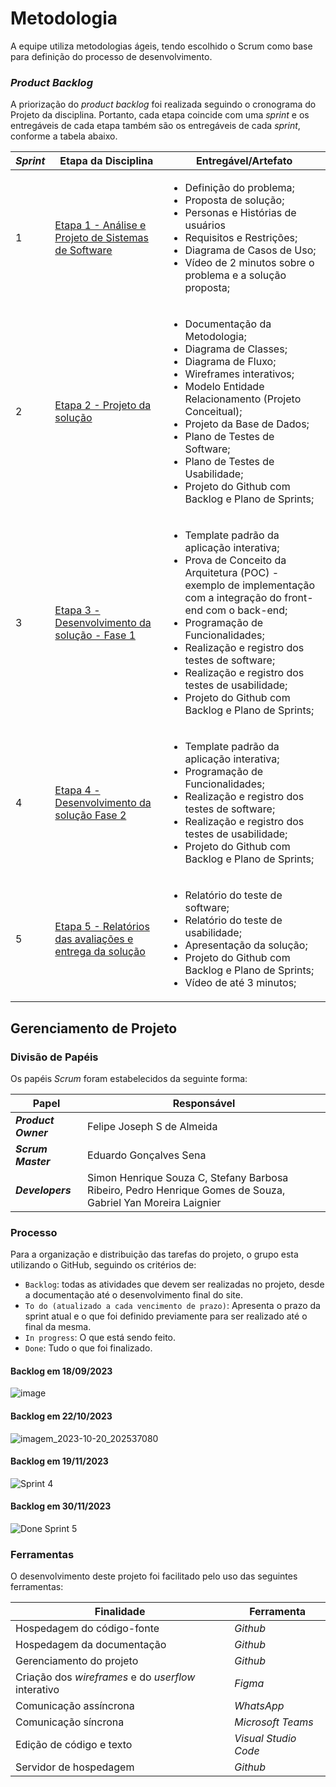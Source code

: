 
# Metodologia

A equipe utiliza metodologias ágeis, tendo escolhido o Scrum como base para definição do processo de desenvolvimento.

### ***Product Backlog***

A priorização do *product backlog* foi realizada seguindo o cronograma do Projeto da disciplina. Portanto, cada etapa coincide com uma *sprint* e os entregáveis de cada etapa também são os entregáveis de cada *sprint*, conforme a tabela abaixo.

*Sprint*   | Etapa da Disciplina                                         | Entregável/Artefato 
---------- | ----------------------------------------------------------- | -----------------
1          | [Etapa 1 - Análise e Projeto de Sistemas de Software](https://pucminas.instructure.com/courses/156804/pages/etapa-1-orientacoes-para-implementacao-desta-etapa) | <ul><li>Definição do problema;</li><li>Proposta de solução;</li><li>Personas e Histórias de usuários</li><li>Requisitos e Restrições;</li><li>Diagrama de Casos de Uso;</li><li>Vídeo de 2 minutos sobre o problema e a solução proposta;</li></ul>
2          | [Etapa 2 - Projeto da solução](https://pucminas.instructure.com/courses/156804/pages/etapa-2-orientacoes-para-implementacao-desta-etapa) | <ul><li>Documentação da Metodologia;</li><li>Diagrama de Classes;</li><li>Diagrama de Fluxo;</li><li>Wireframes interativos;</li><li>Modelo Entidade Relacionamento (Projeto Conceitual);</li><li>Projeto da Base de Dados;</li><li>Plano de Testes de Software;</li><li>Plano de Testes de Usabilidade;</li><li>Projeto do Github com Backlog e Plano de Sprints;</li></ul>
3          | [Etapa 3 - Desenvolvimento da solução - Fase 1](https://pucminas.instructure.com/courses/156804/pages/etapa-3-orientacoes-para-implementacao-desta-etapa) | <ul><li>Template padrão da aplicação interativa;</li><li>Prova de Conceito da Arquitetura (POC) - exemplo de implementação com a integração do front-end com o back-end;</li><li>Programação de Funcionalidades;</li><li>Realização e registro dos testes de software;</li><li>Realização e registro dos testes de usabilidade;</li><li>Projeto do Github com Backlog e Plano de Sprints;</li></ul>
4          | [Etapa 4 - Desenvolvimento da solução Fase 2](https://pucminas.instructure.com/courses/156804/pages/etapa-4-orientacoes-para-implementacao-desta-etapa) | <ul><li>Template padrão da aplicação interativa;</li><li>Programação de Funcionalidades;</li><li>Realização e registro dos testes de software;</li><li>Realização e registro dos testes de usabilidade;</li><li>Projeto do Github com Backlog e Plano de Sprints;</li></ul>
5          | [Etapa 5 - Relatórios das avaliações e entrega da solução](https://pucminas.instructure.com/courses/156804/pages/etapa-5-orientacoes-para-implementacao-desta-etapa) | <ul><li>Relatório do teste de software;</li><li>Relatório do teste de usabilidade;</li><li>Apresentação da solução;</li><li>Projeto do Github com Backlog e Plano de Sprints;</li><li>Vídeo de até 3 minutos;</li></ul>

## Gerenciamento de Projeto

### Divisão de Papéis

Os papéis *Scrum* foram estabelecidos da seguinte forma:

Papel                | Responsável
---------------------| -------------------------
***Product Owner***  | Felipe Joseph S de Almeida
***Scrum Master***   | Eduardo Gonçalves Sena
***Developers***     | Simon Henrique Souza C, Stefany Barbosa Ribeiro, Pedro Henrique Gomes de Souza, Gabriel Yan Moreira Laignier

### Processo

Para a organização e distribuição das tarefas do projeto, o grupo esta utilizando o GitHub, seguindo os critérios de:

- `Backlog`: todas as atividades que devem ser realizadas no projeto, desde a documentação até o desenvolvimento final do site.
- `To do (atualizado a cada vencimento de prazo)`: Apresenta o prazo da sprint atual e o que foi definido previamente para ser  realizado até o final da mesma.
- `In progress`: O que está sendo feito.
- `Done`: Tudo o que foi finalizado.

#### Backlog em 18/09/2023
![image](https://github.com/ICEI-PUC-Minas-PMV-ADS/pmv-ads-2023-2-e2-proj-int-t3-pmv-ads-2023-2-e2-projprecocerto-g4-t3/assets/74187849/984edce1-efe2-4bb6-a75e-3a3c90d2dc99) 

#### Backlog em 22/10/2023
![imagem_2023-10-20_202537080](https://github.com/ICEI-PUC-Minas-PMV-ADS/pmv-ads-2023-2-e2-proj-int-t3-pmv-ads-2023-2-e2-projprecocerto-g4-t3/assets/126032592/7fce12fc-f1fa-4571-b1cb-4a1de99d1e01)

#### Backlog em 19/11/2023
![Sprint 4](https://github.com/ICEI-PUC-Minas-PMV-ADS/pmv-ads-2023-2-e2-proj-int-t3-pmv-ads-2023-2-e2-projprecocerto-g4-t3/assets/128644865/e38bb8ff-b316-49e7-955a-64a8bd00de18)

#### Backlog em 30/11/2023
![Done Sprint 5](https://github.com/ICEI-PUC-Minas-PMV-ADS/pmv-ads-2023-2-e2-proj-int-t3-pmv-ads-2023-2-e2-projprecocerto-g4-t3/assets/128644865/d58aee23-ae86-4caf-85a6-78d127a78864)


### Ferramentas

O desenvolvimento deste projeto foi facilitado pelo uso das seguintes ferramentas:

Finalidade                                          | Ferramenta                   |
--------------------------------------------------- |----------------------------- |
Hospedagem do código-fonte                          | *Github*                     |
Hospedagem da documentação                          | *Github*                     |
Gerenciamento do projeto                            | *Github*                     |
Criação dos *wireframes* e do *userflow* interativo | *Figma*                      |
Comunicação assíncrona                              | *WhatsApp*                   |
Comunicação síncrona                                | *Microsoft Teams*            |
Edição de código e texto                            | *Visual Studio Code*         |
Servidor de hospedagem                              | *Github*                     |
